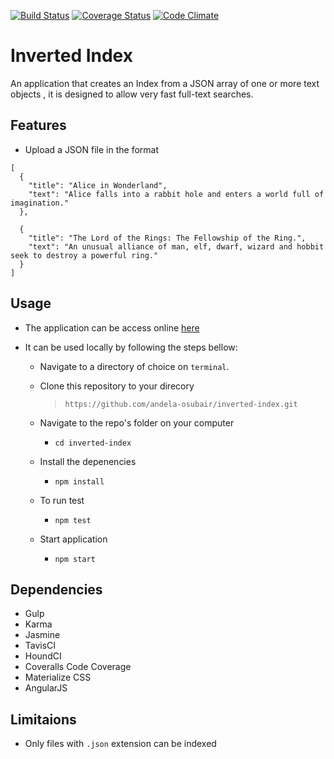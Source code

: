 [![Build Status](https://travis-ci.org/andela-osubair/inverted-index.svg?branch=master)](https://travis-ci.org/andela-osubair/inverted-index)
[![Coverage Status](https://coveralls.io/repos/github/andela-osubair/inverted-index/badge.svg?branch=master)](https://coveralls.io/github/andela-osubair/inverted-index?branch=master)
[![Code Climate](https://codeclimate.com/repos/588b4c0ad0bce13ce800025a/badges/331e9b4dfb5ba2eebc39/gpa.svg)](https://codeclimate.com/repos/588b4c0ad0bce13ce800025a/feed)
# Inverted Index

An application that creates an Index from a JSON array of one or more text objects , it is designed to allow very fast full-text searches.

## Features
* Upload a JSON file in the format
```
[
  {
    "title": "Alice in Wonderland",
    "text": "Alice falls into a rabbit hole and enters a world full of imagination."
  },

  {
    "title": "The Lord of the Rings: The Fellowship of the Ring.",
    "text": "An unusual alliance of man, elf, dwarf, wizard and hobbit seek to destroy a powerful ring."
  }
]
```

## Usage
* The application can be access online [here](https://osubair-inverted-index.herokuapp.com/)

* It can be used locally by following the steps bellow:
  * Navigate to a directory of choice on `terminal`.
  * Clone this repository to your direcory
    > `https://github.com/andela-osubair/inverted-index.git`

  * Navigate to the repo's folder on your computer
    * `cd inverted-index`
  * Install the depenencies
    * `npm install`
  * To run test
    * `npm test`
  * Start application
    * `npm start`

## Dependencies
  * Gulp
  * Karma
  * Jasmine
  * TavisCI
  * HoundCI
  * Coveralls Code Coverage
  * Materialize CSS
  * AngularJS

## Limitaions
  * Only files with `.json` extension can be indexed